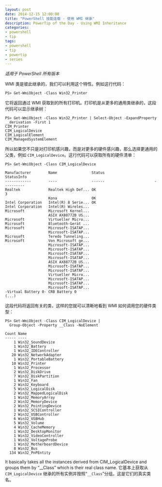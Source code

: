 ```yaml
---
layout: post
date: 2014-12-15 12:00:00
title: "PowerShell 技能连载 - 使用 WMI 继承"
description: PowerTip of the Day - Using WMI Inheritance
categories:
- powershell
- tip
tags:
- powershell
- tip
- powertip
- series
---
```

_适用于 PowerShell 所有版本_

WMI 类是彼此继承的，我们可以利用这个特性。例如这行代码：

    PS> Get-WmiObject -Class Win32_Printer 

它将返回通过 WMI 获取到的所有打印机。打印机是从更多的通用类继承的，这段代码可以显示继承树：

    PS> Get-WmiObject -Class Win32_Printer | Select-Object -ExpandProperty __derivation -First 1
    CIM_Printer
    CIM_LogicalDevice
    CIM_LogicalElement
    CIM_ManagedSystemElement 

所以如果您不只是对打印机感兴趣，而是对更多的硬件感兴趣，那么选择更通用的父类，例如 `CIM_LogicalDevice`。这行代码可以获取所有的硬件清单：

    PS> Get-WmiObject -Class CIM_LogicalDevice
    
    Manufacturer        Name                Status                       StatusInfo
    ------------        ----                ------                       ----------
    Realtek             Realtek High Def... OK                                    3
                        Kona                OK                                     
    Intel Corporation   Intel(R) 8 Serie... OK                                     
    Intel Corporation   Intel(R) Wireles...                                        
    Microsoft           Microsoft Kernel...                                        
                        ASIX AX88772B US...                                        
    Microsoft           Virtueller Micro...                                        
    Microsoft           Bluetooth-Gerät ...                                        
    Microsoft           Microsoft-ISATAP...                                        
                        Microsoft-ISATAP...                                        
    Microsoft           Teredo Tunneling...                                        
    Microsoft           Von Microsoft ge...                                        
                        Microsoft-ISATAP...                                        
                        Microsoft-ISATAP...                                        
                        Microsoft-ISATAP...                                        
                        Microsoft-ISATAP...                                        
                        ASIX AX88772B US...                                        
                        Microsoft-ISATAP...                                        
                        Microsoft-ISATAP...                                        
                        Virtueller Micro...                                        
                        Microsoft-ISATAP...                                        
                        Microsoft-ISATAP...                                        
                        Microsoft-ISATAP...                                        
    -Virtual Battery 0- CRB Battery 0   
    (...)        

这段代码将返回有关的类，这样的您就可以清晰地看到 WMI 如何调用您的硬件类型：

     
    PS> Get-WmiObject -Class CIM_LogicalDevice |
      Group-Object -Property __Class -NoElement
    
    Count Name                     
    ----- ----                     
        1 Win32_SoundDevice        
        1 Win32_Battery            
        1 Win32_IDEController      
       20 Win32_NetworkAdapter     
        1 Win32_PortableBattery    
       10 Win32_Printer            
        1 Win32_Processor          
        2 Win32_DiskDrive          
        7 Win32_DiskPartition      
        1 Win32_Fan                
        2 Win32_Keyboard           
        5 Win32_LogicalDisk        
        2 Win32_MappedLogicalDisk  
        1 Win32_MemoryArray        
        2 Win32_MemoryDevice       
        2 Win32_PointingDevice     
        1 Win32_SCSIController     
        2 Win32_USBController      
        6 Win32_USBHub             
        5 Win32_Volume             
        4 Win32_CacheMemory        
        1 Win32_DesktopMonitor     
        1 Win32_VideoController    
        1 Win32_VoltageProbe       
        1 Win32_MotherboardDevice  
        8 Win32_Bus                
      134 Win32_PnPEntity    
    

It basically takes all the instances derived from CIM_LogicalDevice and groups them by “__Class” which is their real class name.
它基本上获取从 `CIM_LogicalDevice` 继承的所有实例并按照“`__Class`”分组。这是它们的真实类名。

<!--本文国际来源：[Using WMI Inheritance](http://community.idera.com/powershell/powertips/b/tips/posts/using-wmi-inheritance)-->
